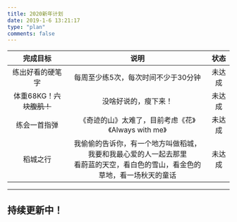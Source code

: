 ```yaml
---
title: 2020新年计划
date: 2019-1-6 13:21:17
type: "plan"
comments: false
---
```


| 完成目标                       |                说明                | 状态 |
| :----------------------------: | :---------------------------------: | :------------: |
| 练出好看的硬笔字 | 每周至少练5次，每次时间不少于30分钟 |    未达成     |
| 体重68KG！~~六块腹肌！~~ | 没啥好说的，瘦下来！| 未达成 |
| 练会一首指弹| 《奇迹的山》太难了，目前考虑《花》《Always with me》| 未达成 |
| 稻城之行|我偷偷的告诉你，有一个地方叫做稻城，我要和我最心爱的人一起去那里<br>看蔚蓝的天空，看白色的雪山，看金色的草地，看一场秋天的童话| 未达成 |


---
## 持续更新中！ 


